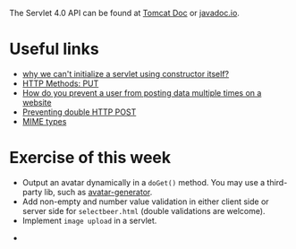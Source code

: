 The Servlet 4.0 API can be found at [Tomcat Doc](https://tomcat.apache.org/tomcat-9.0-doc/servletapi/index.html) or [javadoc.io](https://javadoc.io/doc/javax.servlet/javax.servlet-api/latest/index.html).

# Useful links
- [why we can't initialize a servlet using constructor itself?](https://stackoverflow.com/questions/2920616/)
- [HTTP Methods: PUT](https://developer.mozilla.org/en-US/docs/Web/HTTP/Methods/PUT)
- [How do you prevent a user from posting data multiple times on a website](https://stackoverflow.com/questions/130337/)
- [Preventing double HTTP POST](https://stackoverflow.com/questions/442678)
- [MIME types](https://developer.mozilla.org/en-US/docs/Web/HTTP/Basics_of_HTTP/MIME_types)

# Exercise of this week
- Output an avatar dynamically in a `doGet()` method. You may use a third-party lib, such as [avatar-generator](https://github.com/gabrie-allaigre/avatar-generator).
- Add non-empty and number value validation in either client side or server side for `selectbeer.html` (double validations are welcome).
- Implement `image upload` in a servlet.
+